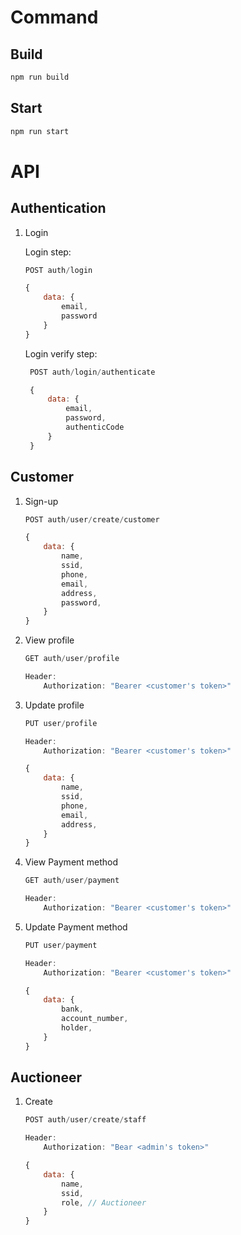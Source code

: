 # Command

## Build

```bash
npm run build
```

## Start

```bash
npm run start
```

# API

## Authentication

1. Login
   
   Login step:

    ```js
    POST auth/login

    {
        data: {
            email,
            password
        }
    }
    ```
   
   Login verify step:
   ```js
    POST auth/login/authenticate

    {
        data: {
            email,
            password,
            authenticCode
        }
    }
    ```


## Customer

1. Sign-up

    ```js
    POST auth/user/create/customer

    {
        data: {
            name,
            ssid,
            phone,
            email,
            address,
            password,
        }
    }
    ```

2. View profile

    ```js
    GET auth/user/profile

    Header:
        Authorization: "Bearer <customer's token>"
    ```

3. Update profile

    ```js
    PUT user/profile

    Header:
        Authorization: "Bearer <customer's token>"

    {
        data: {
            name,
            ssid,
            phone,
            email,
            address,
        }
    }
    ```

4. View Payment method

    ```js
    GET auth/user/payment

    Header:
        Authorization: "Bearer <customer's token>"
    ```

5. Update Payment method

    ```js
    PUT user/payment

    Header:
        Authorization: "Bearer <customer's token>"

    {
        data: {
            bank,
            account_number,
            holder,
        }
    }
    ```

## Auctioneer

1. Create

    ```js
    POST auth/user/create/staff

    Header:
        Authorization: "Bear <admin's token>"

    {
        data: {
            name,
            ssid,
            role, // Auctioneer
        }
    }
    ```
